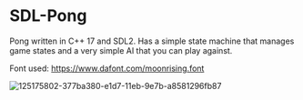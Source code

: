 # SDL-Pong
Pong written in C++ 17 and SDL2. Has a simple state machine that manages game states and a very simple AI that you can play against.

Font used: https://www.dafont.com/moonrising.font

![125175802-377ba380-e1d7-11eb-9e7b-a8581296fb87](https://user-images.githubusercontent.com/87091726/150572020-e4dc3605-8644-4a8f-ba3e-6ca3a4836722.gif)
